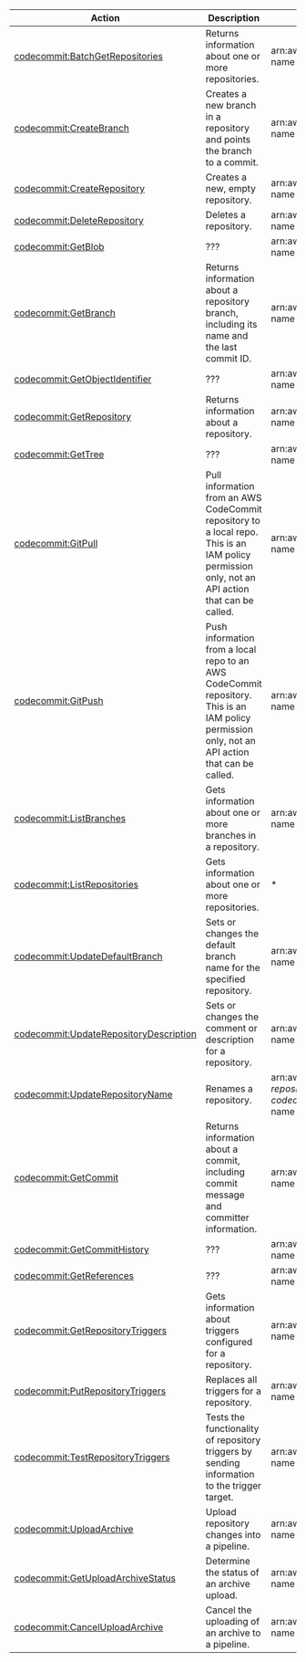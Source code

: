 | Action | Description | Resource | Condition |
| --- | --- | --- | --- |
| [codecommit:BatchGetRepositories](http://docs.aws.amazon.com/codecommit/latest/APIReference/API_BatchGetRepositories.html) | Returns information about one or more repositories. | arn:aws:codecommit:$region:$account:$repository-name | - |
| [codecommit:CreateBranch](http://docs.aws.amazon.com/codecommit/latest/APIReference/API_CreateBranch.html) | Creates a new branch in a repository and points the branch to a commit. | arn:aws:codecommit:$region:$account:$repository-name | - |
| [codecommit:CreateRepository](http://docs.aws.amazon.com/codecommit/latest/APIReference/API_CreateRepository.html) | Creates a new, empty repository. | arn:aws:codecommit:$region:$account:$repository-name | - |
| [codecommit:DeleteRepository](http://docs.aws.amazon.com/codecommit/latest/APIReference/API_DeleteRepository.html) | Deletes a repository. | arn:aws:codecommit:$region:$account:$repository-name | - |
| [codecommit:GetBlob](http://docs.aws.amazon.com/codecommit/latest/APIReference/API_GetBlob.html) | ??? | arn:aws:codecommit:$region:$account:$repository-name | - |
| [codecommit:GetBranch](http://docs.aws.amazon.com/codecommit/latest/APIReference/API_GetBranch.html) | Returns information about a repository branch, including its name and the last commit ID. | arn:aws:codecommit:$region:$account:$repository-name | - |
| [codecommit:GetObjectIdentifier](http://docs.aws.amazon.com/codecommit/latest/APIReference/API_GetObjectIdentifier.html) | ??? | arn:aws:codecommit:$region:$account:$repository-name | - |
| [codecommit:GetRepository](http://docs.aws.amazon.com/codecommit/latest/APIReference/API_GetRepository.html) | Returns information about a repository. | arn:aws:codecommit:$region:$account:$repository-name | - |
| [codecommit:GetTree](http://docs.aws.amazon.com/codecommit/latest/APIReference/API_GetTree.html) | ??? | arn:aws:codecommit:$region:$account:$repository-name | - |
| [codecommit:GitPull](https://docs.aws.amazon.com/IAM/latest/UserGuide/list_codecommit.html) | Pull information from an AWS CodeCommit repository to a local repo. This is an IAM policy permission only, not an API action that can be called. | arn:aws:codecommit:$region:$account:$repository-name | - |
| [codecommit:GitPush](https://docs.aws.amazon.com/IAM/latest/UserGuide/list_codecommit.html) | Push information from a local repo to an AWS CodeCommit repository. This is an IAM policy permission only, not an API action that can be called. | arn:aws:codecommit:$region:$account:$repository-name | - |
| [codecommit:ListBranches](http://docs.aws.amazon.com/codecommit/latest/APIReference/API_ListBranches.html) | Gets information about one or more branches in a repository. | arn:aws:codecommit:$region:$account:$repository-name | - |
| [codecommit:ListRepositories](http://docs.aws.amazon.com/codecommit/latest/APIReference/API_ListRepositories.html) | Gets information about one or more repositories. | * | - |
| [codecommit:UpdateDefaultBranch](http://docs.aws.amazon.com/codecommit/latest/APIReference/API_UpdateDefaultBranch.html) | Sets or changes the default branch name for the specified repository. | arn:aws:codecommit:$region:$account:$repository-name | - |
| [codecommit:UpdateRepositoryDescription](http://docs.aws.amazon.com/codecommit/latest/APIReference/API_UpdateRepositoryDescription.html) | Sets or changes the comment or description for a repository. | arn:aws:codecommit:$region:$account:$repository-name | - |
| [codecommit:UpdateRepositoryName](http://docs.aws.amazon.com/codecommit/latest/APIReference/API_UpdateRepositoryName.html) | Renames a repository. | arn:aws:codecommit:$region:$account:$old-repository-name, arn:aws:codecommit:$region:$account:$new-repository-name | - |
| [codecommit:GetCommit](http://docs.aws.amazon.com/codecommit/latest/APIReference/API_GetCommit.html) | Returns information about a commit, including commit message and committer information. | arn:aws:codecommit:$region:$account:$repository-name | - |
| [codecommit:GetCommitHistory](http://docs.aws.amazon.com/codecommit/latest/APIReference/API_Operations.html) | ??? | arn:aws:codecommit:$region:$account:$repository-name | - |
| [codecommit:GetReferences](http://docs.aws.amazon.com/codecommit/latest/APIReference/API_Operations.html) | ??? | arn:aws:codecommit:$region:$account:$repository-name | - |
| [codecommit:GetRepositoryTriggers](http://docs.aws.amazon.com/codecommit/latest/APIReference/API_GetRepositoryTriggers.html) | Gets information about triggers configured for a repository. | arn:aws:codecommit:$region:$account:$repository-name | - |
| [codecommit:PutRepositoryTriggers](http://docs.aws.amazon.com/codecommit/latest/APIReference/API_PutRepositoryTriggers.html) | Replaces all triggers for a repository. | arn:aws:codecommit:$region:$account:$repository-name | - |
| [codecommit:TestRepositoryTriggers](http://docs.aws.amazon.com/codecommit/latest/APIReference/API_TestRepositoryTriggers.html) | Tests the functionality of repository triggers by sending information to the trigger target. | arn:aws:codecommit:$region:$account:$repository-name | - |
| [codecommit:UploadArchive](http://docs.aws.amazon.com/codecommit/latest/userguide/auth-and-access-control-permissions-reference.html) | Upload repository changes into a pipeline. | arn:aws:codecommit:$region:$account:$repository-name | - |
| [codecommit:GetUploadArchiveStatus](http://docs.aws.amazon.com/codecommit/latest/userguide/auth-and-access-control-permissions-reference.html) | Determine the status of an archive upload. | arn:aws:codecommit:$region:$account:$repository-name | - |
| [codecommit:CancelUploadArchive](http://docs.aws.amazon.com/codecommit/latest/userguide/auth-and-access-control-permissions-reference.html) | Cancel the uploading of an archive to a pipeline. | arn:aws:codecommit:$region:$account:$repository-name | - |

